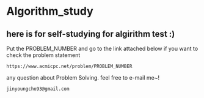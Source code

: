 # Algorithm_study

## here is for self-studying for algirithm test :)

Put the PROBLEM_NUMBER and go to the link attached below
if you want to check the problem statement

    https://www.acmicpc.net/problem/PROBLEM_NUMBER

any question about Problem Solving. 
feel free to e-mail me~!

    jinyoungcho93@gmail.com